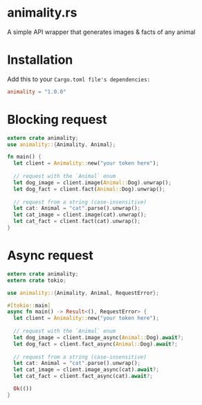 # animality.rs
A simple API wrapper that generates images & facts of any animal

# Installation
Add this to your `Cargo.toml file's dependencies:`
```toml
animality = "1.0.0"
```

# Blocking request
```rust
extern crate animality;
use animality::{Animality, Animal};

fn main() {
  let client = Animality::new("your token here");
  
  // request with the `Animal` enum
  let dog_image = client.image(Animal::Dog).unwrap();
  let dog_fact = client.fact(Animal::Dog).unwrap();
  
  // request from a string (case-insensitive) 
  let cat: Animal = "cat".parse().unwrap();
  let cat_image = client.image(cat).unwrap();
  let cat_fact = client.fact(cat).unwrap();
}
```

# Async request
```rust
extern crate animality;
extern crate tokio;

use animality::{Animality, Animal, RequestError};

#[tokio::main]
async fn main() -> Result<(), RequestError> {
  let client = Animality::new("your token here");
  
  // request with the `Animal` enum
  let dog_image = client.image_async(Animal::Dog).await?;
  let dog_fact = client.fact_async(Animal::Dog).await?;
  
  // request from a string (case-insensitive) 
  let cat: Animal = "cat".parse().unwrap();
  let cat_image = client.image_async(cat).await?;
  let cat_fact = client.fact_async(cat).await?;

  Ok(())
}
```